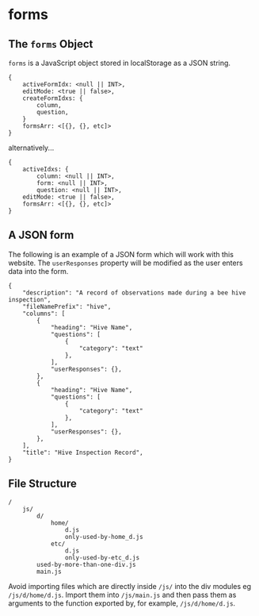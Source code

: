 # forms

## The `forms` Object

`forms` is a JavaScript object stored in localStorage as a JSON string.

```
{
    activeFormIdx: <null || INT>,
    editMode: <true || false>,
    createFormIdxs: {
        column,
        question,
    }
    formsArr: <[{}, {}, etc]>
}
```

alternatively...

```
{
    activeIdxs: {
        column: <null || INT>,
        form: <null || INT>,
        question: <null || INT>,
    editMode: <true || false>,
    formsArr: <[{}, {}, etc]>
}
```

## A JSON form

The following is an example of a JSON form which will work with this website. The `userResponses` property will be modified as the user enters data into the form.

```
{
    "description": "A record of observations made during a bee hive inspection",
    "fileNamePrefix": "hive",
    "columns": [
        {
            "heading": "Hive Name",
            "questions": [
                {
                    "category": "text"
                },
            ],
            "userResponses": {},
        },
        {
            "heading": "Hive Name",
            "questions": [
                {
                    "category": "text"
                },
            ],
            "userResponses": {},
        },
    ],
    "title": "Hive Inspection Record",
}
```

## File Structure

```
/
    js/
        d/
            home/
                d.js
                only-used-by-home_d.js 
            etc/
                d.js
                only-used-by-etc_d.js
        used-by-more-than-one-div.js
        main.js
```

Avoid importing files which are directly inside `/js/` into the div modules eg `/js/d/home/d.js`. Import them into `/js/main.js` and then pass them as arguments to the function exported by, for example, `/js/d/home/d.js`.
